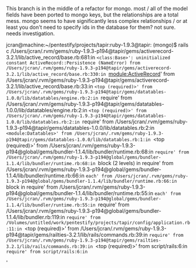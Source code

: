 This branch is in the middle of a refactor for mongo. most / all of the model fields have been ported to mongo keys, but the relationships are a total mess. mongo seems to have significantly less complex relationships / or at least you don't need to specify ids in the database for them? not sure. needs investigation. 

jcran@machine:~/pentestify/projects/tapir:ruby-1.9.3@tapir: (mongo)$ rails c
/Users/jcran/.rvm/gems/ruby-1.9.3-p194@tapir/gems/activerecord-3.2.1/lib/active_record/base.rb:681:in `<class:Base>': uninitialized constant ActiveRecord::Persistence (NameError)
	from /Users/jcran/.rvm/gems/ruby-1.9.3-p194@tapir/gems/activerecord-3.2.1/lib/active_record/base.rb:330:in `<module:ActiveRecord>'
	from /Users/jcran/.rvm/gems/ruby-1.9.3-p194@tapir/gems/activerecord-3.2.1/lib/active_record/base.rb:33:in `<top (required)>'
	from /Users/jcran/.rvm/gems/ruby-1.9.3-p194@tapir/gems/datatables-1.0.0/lib/datatables/engine.rb:2:in `require'
	from /Users/jcran/.rvm/gems/ruby-1.9.3-p194@tapir/gems/datatables-1.0.0/lib/datatables/engine.rb:2:in `<top (required)>'
	from /Users/jcran/.rvm/gems/ruby-1.9.3-p194@tapir/gems/datatables-1.0.0/lib/datatables.rb:2:in `require'
	from /Users/jcran/.rvm/gems/ruby-1.9.3-p194@tapir/gems/datatables-1.0.0/lib/datatables.rb:2:in `<module:Datatables>'
	from /Users/jcran/.rvm/gems/ruby-1.9.3-p194@tapir/gems/datatables-1.0.0/lib/datatables.rb:1:in `<top (required)>'
	from /Users/jcran/.rvm/gems/ruby-1.9.3-p194@global/gems/bundler-1.1.4/lib/bundler/runtime.rb:68:in `require'
	from /Users/jcran/.rvm/gems/ruby-1.9.3-p194@global/gems/bundler-1.1.4/lib/bundler/runtime.rb:68:in `block (2 levels) in require'
	from /Users/jcran/.rvm/gems/ruby-1.9.3-p194@global/gems/bundler-1.1.4/lib/bundler/runtime.rb:66:in `each'
	from /Users/jcran/.rvm/gems/ruby-1.9.3-p194@global/gems/bundler-1.1.4/lib/bundler/runtime.rb:66:in `block in require'
	from /Users/jcran/.rvm/gems/ruby-1.9.3-p194@global/gems/bundler-1.1.4/lib/bundler/runtime.rb:55:in `each'
	from /Users/jcran/.rvm/gems/ruby-1.9.3-p194@global/gems/bundler-1.1.4/lib/bundler/runtime.rb:55:in `require'
	from /Users/jcran/.rvm/gems/ruby-1.9.3-p194@global/gems/bundler-1.1.4/lib/bundler.rb:119:in `require'
	from /Volumes/untitled/work/pentestify/projects/tapir/config/application.rb:11:in `<top (required)>'
	from /Users/jcran/.rvm/gems/ruby-1.9.3-p194@tapir/gems/railties-3.2.1/lib/rails/commands.rb:39:in `require'
	from /Users/jcran/.rvm/gems/ruby-1.9.3-p194@tapir/gems/railties-3.2.1/lib/rails/commands.rb:39:in `<top (required)>'
	from script/rails:6:in `require'
	from script/rails:6:in `<main>'